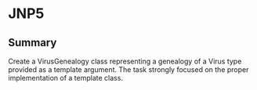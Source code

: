JNP5
===
Summary
---
Create a VirusGenealogy class representing a genealogy of a Virus type provided as a template argument. The task strongly focused on the proper implementation of a template class.
